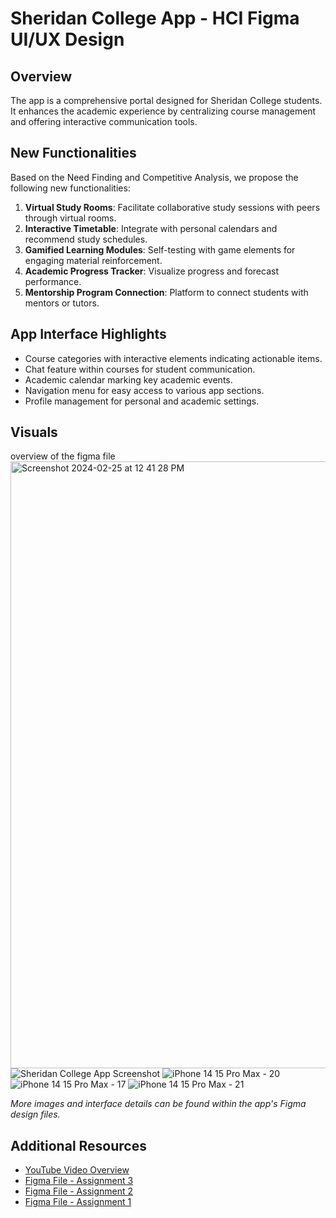 # Sheridan College App - HCI Figma UI/UX Design

## Overview
The app is a comprehensive portal designed for Sheridan College students. It enhances the academic experience by centralizing course management and offering interactive communication tools.

## New Functionalities
Based on the Need Finding and Competitive Analysis, we propose the following new functionalities:

1. **Virtual Study Rooms**: Facilitate collaborative study sessions with peers through virtual rooms.
2. **Interactive Timetable**: Integrate with personal calendars and recommend study schedules.
3. **Gamified Learning Modules**: Self-testing with game elements for engaging material reinforcement.
4. **Academic Progress Tracker**: Visualize progress and forecast performance.
5. **Mentorship Program Connection**: Platform to connect students with mentors or tutors.

## App Interface Highlights
- Course categories with interactive elements indicating actionable items.
- Chat feature within courses for student communication.
- Academic calendar marking key academic events.
- Navigation menu for easy access to various app sections.
- Profile management for personal and academic settings.

## Visuals
overview of the figma file
<img width="971" alt="Screenshot 2024-02-25 at 12 41 28 PM" src="https://github.com/mikhailajaj/HCI-figma-UI-UX-/assets/38083764/5e6a9a3d-be97-436d-97d7-44a24c96d7f8">
![Sheridan College App Screenshot](https://github.com/mikhailajaj/HCI-figma-UI-UX-/assets/38083764/f8a6f501-d62a-4385-96f6-b664c4982942)
![iPhone 14   15 Pro Max - 20](https://github.com/mikhailajaj/HCI-figma-UI-UX-/assets/38083764/5cda8595-422c-4874-8d94-4e109652bd8c)
![iPhone 14   15 Pro Max - 17](https://github.com/mikhailajaj/HCI-figma-UI-UX-/assets/38083764/5cf852ba-d575-4c50-8628-c9db2f0351c3)
![iPhone 14   15 Pro Max - 21](https://github.com/mikhailajaj/HCI-figma-UI-UX-/assets/38083764/cc0ac1f6-d289-4700-a6ce-786b0128d8ef)

*More images and interface details can be found within the app's Figma design files.*

## Additional Resources
- [YouTube Video Overview](https://drive.google.com/file/d/1BwZ7s-76oolneqzGNvOqrirTEcYJAlch/view)
- [Figma File - Assignment 3](https://www.figma.com/file/IQB2ul7bawOekLgNcuzS3A/Assignments-Sheridan-Courses-App?type=design&node-id=117%3A1088&mode=design&t=6zNUg2dfVAsRfBNU-1)
- [Figma File - Assignment 2](https://www.figma.com/file/IQB2ul7bawOekLgNcuzS3A/Assignment_1-Sheridan-Courses-App?type=design&node-id=71%3A395&mode=design&t=XB6BQEWd7jBZzqfH-1)
- [Figma File - Assignment 1](https://www.figma.com/file/IQB2ul7bawOekLgNcuzS3A/Assignment_1-Sheridan-Courses-App?type=design&node-id=0%3A1&mode=design&t=XB6BQEWd7jBZzqfH-1)
